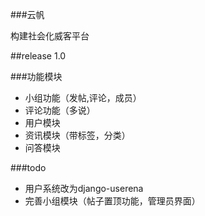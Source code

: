 ###云帆

构建社会化威客平台

##release 1.0

###功能模块
*  小组功能（发帖,评论，成员）
*  评论功能（多说）
*  用户模块
*  资讯模块（带标签，分类）
*  问答模块

###todo
*  用户系统改为django-userena
*  完善小组模块（帖子置顶功能，管理员界面）



	


